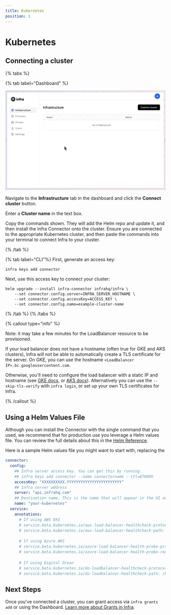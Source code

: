 ```yaml
---
title: Kubernetes
position: 1
---
```


# Kubernetes

## Connecting a cluster

{% tabs %}

{% tab label="Dashboard" %}

![Connect to a cluster](../../images/connectcluster.gif)

Navigate to the **Infrastructure** tab in the dashboard and click the **Connect cluster** button.

Enter a **Cluster name** in the text box.

Copy the commands shown. They will add the Helm repo and update it, and then install the Infra Connector onto the cluster. Ensure you are connected to the appropriate Kubernetes cluster, and then paste the commands into your terminal to connect Infra to your cluster.

{% /tab %}

{% tab label="CLI"%}
First, generate an access key:

```shell
infra keys add connector
```

Next, use this access key to connect your cluster:

```shell
helm upgrade --install infra-connector infrahq/infra \
    --set connector.config.server=INFRA_SERVER_HOSTNAME \
    --set connector.config.accessKey=ACCESS_KEY \
    --set connector.config.name=example-cluster-name
```

{% /tab %}
{% /tabs %}

{% callout type="info" %}

Note: it may take a few minutes for the LoadBalancer resource to be provisioned.

If your load balancer does not have a hostname (often true for GKE and AKS clusters), Infra will not be able to automatically create a TLS certificate for the server. On GKE, you can use the hostname `<LoadBalancer IP>.bc.googleusercontent.com`.

Otherwise, you'll need to configure the load balancer with a static IP and hostname (see
[GKE docs](https://cloud.google.com/kubernetes-engine/docs/tutorials/configuring-domain-name-static-ip), or
[AKS docs](https://docs.microsoft.com/en-us/azure/aks/static-ip#create-a-static-ip-address)).
Alternatively you can use the `--skip-tls-verify` with `infra login`, or set up your own TLS certificates for Infra.

{% /callout %}

## Using a Helm Values File

Although you can install the Connector with the single command that you used, we recommend that for production use you leverage a Helm values file. You can review the full details about this in the [Helm Reference](../../reference/helm.md).

Here is a sample Helm values file you might want to start with, replacing the

```yaml
connector:
  config:
    ## Infra server access key. You can get this by running
    ## infra keys add connector --name connectorname --ttl=87600h
    accessKey: "XXXXXXXXXX.YYYYYYYYYYYYYYYYYYYYYYYY"
    ## Infra server address
    server: "api.infrahq.com"
    ## Destination name. This is the name that will appear in the UI and CLI
    name: "your-kubernetes"
  service:
    annotations:
      # If using AWS EKS
      # service.beta.kubernetes.io/aws-load-balancer-healthcheck-protocol: HTTPS
      # service.beta.kubernetes.io/aws-load-balancer-healthcheck-path: /healthz

      # If using Azure AKS
      # service.beta.kubernetes.io/azure-load-balancer-health-probe-protocol: https # Kubernetes 1.20+
      # service.beta.kubernetes.io/azure-load-balancer-health-probe-request-path: healthz # Kubernetes 1.20+

      # If using Digital Ocean
      # service.beta.kubernetes.io/do-loadbalancer-healthcheck-protocol: https
      # service.beta.kubernetes.io/do-loadbalancer-healthcheck-path: /healthz
```

## Next Steps

Once you've connected a cluster, you can grant access via `infra grants add` or using the Dashboard. [Learn more about Grants in Infra](../grants.md).
